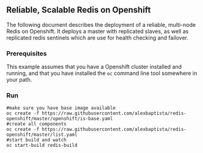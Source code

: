 ## Reliable, Scalable Redis on Openshift

The following document describes the deployment of a reliable, multi-node Redis on Openshift.  It deploys a master with replicated slaves, as well as replicated redis sentinels which are use for health checking and failover.

### Prerequisites

This example assumes that you have a Openshift cluster installed and running, and that you have installed the ```oc``` command line tool somewhere in your path.


### Run 

    #make sure you have base image available
    oc create -f https://raw.githubusercontent.com/alexbaptista/redis-openshift/master/openshift/is-base.yaml
    #create all components
    oc create -f https://raw.githubusercontent.com/alexbaptista/redis-openshift/master/list.yaml
    #start build and watch 
    oc start-build redis-build
